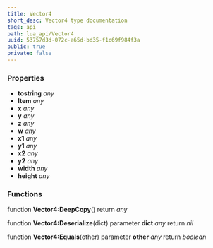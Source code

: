 ```yaml
---
title: Vector4
short_desc: Vector4 type documentation
tags: api
path: lua_api/Vector4
uuid: 53757d3d-072c-a65d-bd35-f1c69f984f3a
public: true
private: false
---
```




### Properties

* **tostring** *any* 
* **Item** *any* 
* **x** *any* 
* **y** *any* 
* **z** *any* 
* **w** *any* 
* **x1** *any* 
* **y1** *any* 
* **x2** *any* 
* **y2** *any* 
* **width** *any* 
* **height** *any* 

### Functions

function **Vector4:DeepCopy**()
  return *any*

function **Vector4:Deserialize**(dict)
  parameter **dict** *any*
  return *nil*

function **Vector4:Equals**(other)
  parameter **other** *any*
  return *boolean*
